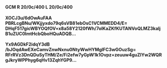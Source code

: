 #### GCM R 20/0c/400 L 20/0c/400
**XOCJ3u/6dOwAuFAA**<br/>**PBRLcgBNu/WKjjyxdo79q6sVB81ebOsC1VCMMEDD4/E=**<br/>**DHqF517gicWBYOQfOV+x8a58Y2120fWh/7olKaZKfKUTANVoQLMZ3kaIjB1uZUC0lmtHcbQboHQuADQB...**<br/><br/>
**Yx9AGDkF2idqY3dB**<br/>**/bJOqdAwEXeCamvZnwNxnu0NtyWwHYMglFC3wGOuzSg=**<br/>**RFrRVz3DnQDuSyTHM/Ze/Fi2efw7yGpW1k1Ovpz+zeuuw4guZlYw2WQRgJkryWPPhyg6qHv13ZqhYGP9...**